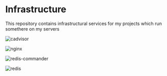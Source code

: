 # Infrastructure

This repository contains infrastructural services for my projects which run somethere on my servers

![cadvisor](https://github.com/max-grape/infrastructure/actions/workflows/cadvisor.yml/badge.svg)

![nginx](https://github.com/max-grape/infrastructure/actions/workflows/nginx.yml/badge.svg)

![redis-commander](https://github.com/max-grape/infrastructure/actions/workflows/redis-commander.yml/badge.svg)

![redis](https://github.com/max-grape/infrastructure/actions/workflows/nginx.yml/redis.svg)
